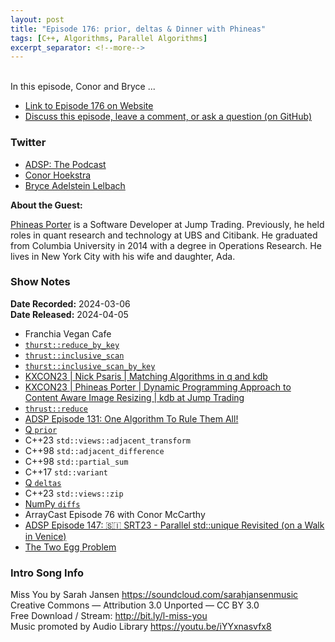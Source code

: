 ```yaml
---
layout: post
title: "Episode 176: prior, deltas & Dinner with Phineas"
tags: [C++, Algorithms, Parallel Algorithms]
excerpt_separator: <!--more-->
---
```



<br>In this episode, Conor and Bryce ...

<!--more-->

* [Link to Episode 176 on Website](https://adspthepodcast.com/2024/04/05/Episode-176.html)
* [Discuss this episode, leave a comment, or ask a question (on GitHub)](https://github.com/codereport/adsp2/discussions/68)

### Twitter
 
* [ADSP: The Podcast](https://twitter.com/adspthepodcast)
* [Conor Hoekstra](https://twitter.com/code_report)
* [Bryce Adelstein Lelbach](https://twitter.com/blelbach)

**About the Guest:**

[Phineas Porter](https://twitter.com/dashpin) is a Software Developer at Jump Trading. Previously, he held roles in quant research and technology at UBS and Citibank. He graduated from Columbia University in 2014 with a degree in Operations Research. He lives in New York City with his wife and daughter, Ada.

### Show Notes
 
**Date Recorded:** 2024-03-06 <br>
**Date Released:** 2024-04-05

* Franchia Vegan Cafe
* [`thurst::reduce_by_key`](https://nvidia.github.io/cccl/thrust/api/groups/group__reductions.html#function-reduce-by-key)
* [`thrust::inclusive_scan`](https://nvidia.github.io/cccl/thrust/api/groups/group__prefixsums.html#function-inclusive-scan)
* [`thurst::inclusive_scan_by_key`](https://nvidia.github.io/cccl/thrust/api/groups/group__segmentedprefixsums.html#function)
* [KXCON23 | Nick Psaris | Matching Algorithms in q and kdb](https://www.youtube.com/watch?v=Cegm1cqbSs8)
* [KXCON23 | Phineas Porter | Dynamic Programming Approach to Content Aware Image Resizing | kdb at Jump Trading](https://www.youtube.com/watch?v=O2RZVWmfOSE)
* [`thrust::reduce`](https://nvidia.github.io/cccl/thrust/api/groups/group__reductions.html#function-reduce)
* [ADSP Episode 131: One Algorithm To Rule Them All!](https://adspthepodcast.com/2023/05/26/Episode-131.html)
* [Q `prior`](https://code.kx.com/q4m3/A_Built-in_Functions/#a72-prior)
* C++23 `std::views::adjacent_transform`
* C++98 `std::adjacent_difference`
* C++98 `std::partial_sum`
* C++17 `std::variant`
* [Q `deltas`](https://code.kx.com/q4m3/A_Built-in_Functions/#a21-deltas)
* C++23 `std::views::zip`
* [NumPy `diffs`](https://numpy.org/doc/stable/reference/generated/numpy.diff.html)
* ArrayCast Episode 76 with Conor McCarthy
* [ADSP Episode 147: 🇸🇮 SRT23 - Parallel std::unique Revisited (on a Walk in Venice)](https://adspthepodcast.com/2023/09/15/Episode-147.html)
* [The Two Egg Problem](https://spencermortensen.com/articles/egg-problem/)

### Intro Song Info
 
Miss You by Sarah Jansen https://soundcloud.com/sarahjansenmusic<br>
Creative Commons — Attribution 3.0 Unported — CC BY 3.0<br>
Free Download / Stream: http://bit.ly/l-miss-you<br>
Music promoted by Audio Library https://youtu.be/iYYxnasvfx8<br>
